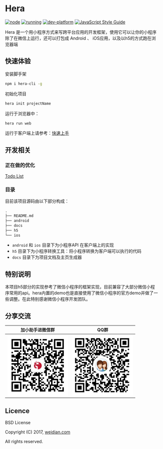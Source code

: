 # Hera

[![node](https://img.shields.io/badge/node-%3E%3D%207.6.0-brightgreen.svg?style=flat-square)](https://weidian-inc.github.io/hera/#/basics/quickstart)
[![running](https://img.shields.io/badge/Running-Android%20%7C%20iOS%20%7C%20H5%20%7C%20MiniProgram-brightgreen.svg?style=flat-square)](https://weidian-inc.github.io/hera/#/basics/quickstart)
[![dev-platform](https://img.shields.io/badge/Dev%20Platrorm-Mac%20%7C%20Win%20%7C%20Linux-brightgreen.svg?style=flat-square)](https://weidian-inc.github.io/hera/#/basics/quickstart)
[![JavaScript Style Guide](https://img.shields.io/badge/code_style-standard-brightgreen.svg?style=flat-square)](https://standardjs.com)


Hera 是一个用小程序方式来写跨平台应用的开发框架，使用它可以让你的小程序除了在微信上运行，还可以打包成 Android 、 iOS应用，以及以h5的方式跑在浏览器端

## 快速体验

安装脚手架

```sh
npm i hera-cli -g
```

初始化项目

```sh
hera init projectName
```

运行于浏览器中：

```sh
hera run web
```

运行于客户端上请参考：[快速上手](https://weidian-inc.github.io/hera/#/basics/quickstart)

## 开发相关
### 正在做的优化
[Todo List](https://github.com/weidian-inc/hera/projects/1)
### 目录
目前该项目源码由以下部分构成：

```tree
.
├── README.md
├── android
├── docs
├── h5
└── ios
```

- `android`   和 `ios` 目录下为小程序API 在客户端上的实现
- `h5` 目录下为小程序转换工具：将小程序转换为客户端可以执行的代码
- `docs` 目录下为项目文档及主页生成器

## 特别说明

本项目h5部分的实现参考了微信小程序的框架实现，目前兼容了大部分微信小程序常用的api。hera内置的demo也是直接使用了微信小程序的官方demo并做了一些调整。在此特别感谢微信小程序开发团队。

## 分享交流

加小助手进微信群|QQ群
:---:|:---:
<img src="docs/zh-cn/Others/assets/wechat-group.jpg" width="200"/>  |  <img src="docs/zh-cn/Others/assets/qq-group.png" width="200"/>

## Licence

BSD License

Copyright (C) 2017, [weidian.com](https://weidian.com)

All rights reserved.
